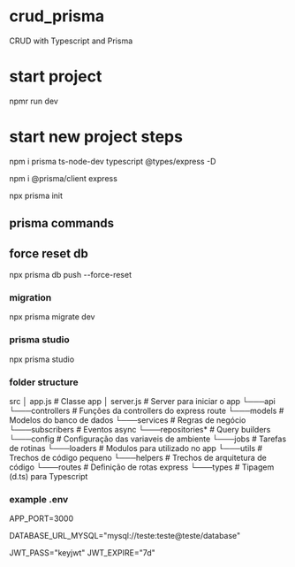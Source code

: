 # crud_prisma
 CRUD with Typescript and Prisma

# start project
 npmr run dev

# start new project steps
 npm i prisma ts-node-dev typescript @types/express -D

 npm i @prisma/client express

 npx prisma init

 ## prisma commands

 ## force reset db
 npx prisma db push --force-reset

 ### migration
 npx prisma migrate dev


 ### prisma studio
 npx prisma studio

 ### folder structure
 src
│   app.js          # Classe app
│   server.js       # Server para iniciar o app
└───api             
  └───controllers   # Funções da controllers do express route
  └───models        # Modelos do banco de dados
  └───services      # Regras de negócio
  └───subscribers   # Eventos async 
  └───repositories* # Query builders 
└───config          # Configuração das variaveis de ambiente
└───jobs            # Tarefas de rotinas
└───loaders         # Modulos para utilizado no app
└───utils           # Trechos de código pequeno
└───helpers         # Trechos de arquitetura de código
└───routes          # Definição de rotas express
└───types           # Tipagem (d.ts) para Typescript


### example .env

APP_PORT=3000

DATABASE_URL_MYSQL="mysql://teste:teste@teste/database"

JWT_PASS="keyjwt"
JWT_EXPIRE="7d"
